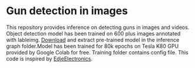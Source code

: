 # Gun detection in images
This repository provides inference on detecting guns in images and videos. Object detection model has been trained on 600 plus images annotated with lableimg. [Download] and extract pre-trained model in the inference graph folder.Model has been trained for 80k epochs on Tesla K80 GPU provided by Google Colab for free.
Training folder contains config file. This code is inspired by [EdjeElectronics].





[Download]:https://drive.google.com/open?id=1MtnbWwyFNPTdxZiYoRdNOCKdsg9lst_X
[EdjeElectronics]:https://github.com/EdjeElectronics/TensorFlow-Object-Detection-API-Tutorial-Train-Multiple-Objects-Windows-10
